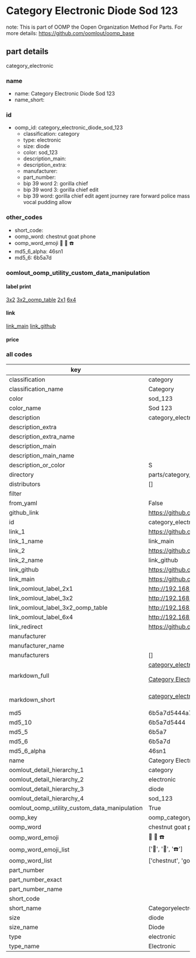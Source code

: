 # Category Electronic Diode Sod 123  

note: This is part of OOMP the Oopen Organization Method For Parts. For more details: https://github.com/oomlout/oomp_base

##  part details
  



category_electronic



### name
* name: Category Electronic Diode Sod 123
* name_short: 
### id
* oomp_id: category_electronic_diode_sod_123
  * classification: category
  * type: electronic
  * size: diode
  * color: sod_123
  * description_main: 
  * description_extra: 
  * manufacturer: 
  * part_number: 
  * bip 39 word 2: gorilla chief
  * bip 39 word 3: gorilla chief edit
  * bip 39 word: gorilla chief edit agent journey rare forward police mass vocal pudding allow

### other_codes
* short_code: 
* oomp_word: chestnut goat phone
* oomp_word_emoji :chestnut: :goat: :phone:
* md5_6_alpha: 46sn1
* md5_6: 6b5a7d






### oomlout_oomp_utility_custom_data_manipulation
#### label print
[3x2](http://192.168.1.245:1112/?label=oomp%2046sn1)
[3x2_oomp_table](http://192.168.1.108:1112/?label=oomp%2046sn1)
[2x1](http://192.168.1.242:1112/?label=oomp%2046sn1)
[6x4](http://192.168.1.55:1112/?label=oomp%2046sn1)    

#### link

[link_main](https://github.com/oomlout/oomlout_oomp_version_1_messy/tree/main/parts/category_electronic_diode_sod_123) [link_github](https://github.com/oomlout/oomlout_oomp_version_1_messy/tree/main/parts/category_electronic_diode_sod_123)                             

#### price







### all codes 
| key | value |  
| --- | --- |  
| classification | category |  
| classification_name | Category |  
| color | sod_123 |  
| color_name | Sod 123 |  
| description | category_electronic |  
| description_extra |  |  
| description_extra_name |  |  
| description_main |  |  
| description_main_name |  |  
| description_or_color | S  |  
| directory | parts/category_electronic_diode_sod_123 |  
| distributors | [] |  
| filter |  |  
| from_yaml | False |  
| github_link | https://github.com/oomlout/oomlout_oomp_part_src/tree/main/parts/category_electronic_diode_sod_123 |  
| id | category_electronic_diode_sod_123 |  
| link_1 | https://github.com/oomlout/oomlout_oomp_version_1_messy/tree/main/parts/category_electronic_diode_sod_123 |  
| link_1_name | link_main |  
| link_2 | https://github.com/oomlout/oomlout_oomp_version_1_messy/tree/main/parts/category_electronic_diode_sod_123 |  
| link_2_name | link_github |  
| link_github | https://github.com/oomlout/oomlout_oomp_version_1_messy/tree/main/parts/category_electronic_diode_sod_123 |  
| link_main | https://github.com/oomlout/oomlout_oomp_version_1_messy/tree/main/parts/category_electronic_diode_sod_123 |  
| link_oomlout_label_2x1 | http://192.168.1.242:1112/?label=oomp%2046sn1 |  
| link_oomlout_label_3x2 | http://192.168.1.245:1112/?label=oomp%2046sn1 |  
| link_oomlout_label_3x2_oomp_table | http://192.168.1.108:1112/?label=oomp%2046sn1 |  
| link_oomlout_label_6x4 | http://192.168.1.55:1112/?label=oomp%2046sn1 |  
| link_redirect | https://github.com/oomlout/oomlout_oomp_version_1_messy/tree/main/parts/category_electronic_diode_sod_123 |  
| manufacturer |  |  
| manufacturer_name |  |  
| manufacturers | [] |  
| markdown_full | [category_electronic_diode_sod_123](none)<br>[](none)<br>[Category Electronic Diode Sod 123](none)<br><br> |  
| markdown_short | [category_electronic_diode_sod_123](none)<br><br> |  
| md5 | 6b5a7d5444a7ab7ac83c304e8cc9f325 |  
| md5_10 | 6b5a7d5444 |  
| md5_5 | 6b5a7 |  
| md5_6 | 6b5a7d |  
| md5_6_alpha | 46sn1 |  
| name | Category Electronic Diode Sod 123 |  
| oomlout_detail_hierarchy_1 | category |  
| oomlout_detail_hierarchy_2 | electronic |  
| oomlout_detail_hierarchy_3 | diode |  
| oomlout_detail_hierarchy_4 | sod_123 |  
| oomlout_oomp_utility_custom_data_manipulation | True |  
| oomp_key | oomp_category_electronic_diode_sod_123 |  
| oomp_word | chestnut goat phone |  
| oomp_word_emoji | :chestnut: :goat: :phone: |  
| oomp_word_emoji_list | [':chestnut:', ':goat:', ':phone:'] |  
| oomp_word_list | ['chestnut', 'goat', 'phone'] |  
| part_number |  |  
| part_number_exact |  |  
| part_number_name |  |  
| short_code |  |  
| short_name | Categoryelectronic |  
| size | diode |  
| size_name | Diode |  
| type | electronic |  
| type_name | Electronic |  
